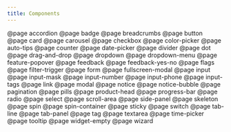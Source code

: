 ```yaml
---
title: Components
---
```


@page accordion
@page badge
@page breadcrumbs
@page button
@page card
@page carousel
@page checkbox
@page color-picker
@page auto-tips
@page counter
@page date-picker
@page divider
@page dot
@page drag-and-drop
@page dropdown
@page dropdown-menu
@page feature-popover
@page feedback
@page feedback-yes-no
@page flags
@page filter-trigger
@page form
@page fullscreen-modal
@page input
@page input-mask
@page input-number
@page input-phone
@page input-tags
@page link
@page modal
@page notice
@page notice-bubble
@page pagination
@page pills
@page product-head
@page progress-bar
@page radio
@page select
@page scroll-area
@page side-panel
@page skeleton
@page spin
@page spin-container
@page sticky
@page switch
@page tab-line
@page tab-panel
@page tag
@page textarea
@page time-picker
@page tooltip
@page widget-empty
@page wizard
